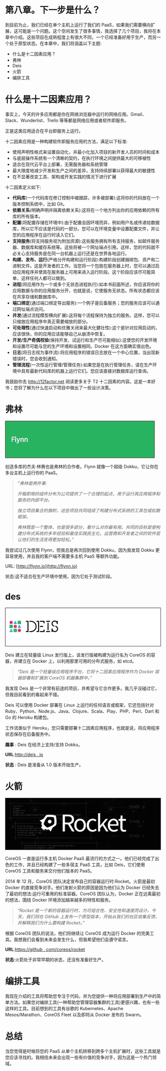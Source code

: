 # 第八章。下一步是什么？

到目前为止，我们已经在单个主机上运行了我们的 PaaS，如果我们需要横向扩展，这可能是一个问题。这个空间发生了很多事情，我选择了几个项目，我将在本章中介绍。这些项目在成熟程度上有很大不同，一个已经准备好用于生产，而另一个处于原型状态。在本章中，我们将涵盖以下主题:

*   什么是十二因素应用？
*   弗林
*   Deis
*   火箭
*   编排工具

# 什么是十二因素应用？

事实上，今天的许多应用都是你在网络浏览器中运行的网络应用。Gmail、Slack、Wunderlist、Trello 等等都是网络应用或者软件即服务。

正是这类应用适合在平台即服务上运行。

十二因素应用是一种构建软件即服务应用的方法，满足以下标准:

*   使用声明性格式来设置自动化，并最小化加入项目的新开发人员的时间和成本
*   与底层操作系统有一个清晰的契约，在执行环境之间提供最大的可移植性
*   适合在现代云平台上部署，无需服务器和系统管理
*   最大限度地减少开发和生产之间的差异，支持持续部署以获得最大的敏捷性
*   在不显著改变工具、架构或开发实践的情况下进行扩展

十二因素定义如下:

*   **代码库**(一个代码库在修订控制中被跟踪，许多被部署):这将你的代码放在一个版本控制系统中，比如 Git。
*   **依赖关系**(明确声明并隔离依赖关系):这将在一个地方列出你的应用依赖的所有库的所有版本。
*   **配置**(将配置存储在环境中):由于配置会因环境而异，例如用户名或传递给数据库，所以它不应该是代码的一部分。您可以在环境变量中设置配置文件，并让您的应用程序在运行时读入它们。
*   **支持服务**(将支持服务视为附加资源):这些服务拥有所有支持服务，如邮件服务器、数据库和缓存系统等。这些将被一个网址端点引用。这样，您的代码就不必关心支持服务是在同一台机器上运行还是在世界各地运行。
*   **构建、发布、运行**(严格分开构建和运行阶段):构建阶段创建捆绑包、资产和二进制文件。这是开发者的工作。当您将一个包放在服务器上时，您可以通过启动应用程序并使其在服务器上可用来进入运行阶段。这个阶段应该尽可能简单，这样任何人都可以做到。
*   **进程**(将应用作为一个或多个无状态进程执行):如本书前面所述，你应该将你的应用数据与你的应用服务分开，也就是说，它使服务无状态。所有状态都应该在共享存储和数据库中。
*   **端口绑定**(通过端口绑定导出服务):一个例子是后备服务；您的服务应该可以通过网址端点访问。
*   **并发**(通过流程模型横向扩展):这将每个流程保持为独立的服务。这样，您可以只缩放应用程序中真正需要缩放的部分。
*   **可处理性**(通过快速启动和优雅关闭来最大化健壮性):这个是针对应用启动的，应该很快，你的应用应该能够自己从崩溃中恢复。
*   **开发/生产奇偶校验**(保持开发、试运行和生产尽可能相似):这使您的开发环境和设置尽可能与您的生产环境和设置相同。Docker 在这方面确实很出色。
*   **日志**(将日志视为事件流):将应用程序的错误日志放在一个中心位置，当出现新错误时，您会收到通知。
*   **管理流程**(一次性运行管理/管理任务):如果您是在执行管理任务，请在生产环境中具有最新代码库的机器上运行它们。您应该直接对数据库运行查询。

我鼓励你去 http://12factor.net 阅读更多关于 T2 十二因素的内容。这是一本好书；您将了解为什么在以下项目中做出了一些设计决策。

# 弗林

![Flynn](img/00069.jpeg)

创造多库的杰夫·林赛也是弗林的合作者。Flynn 就像一个超级 Dokku，它让你在多台主机上运行你的 PaaS。

> *“弗林是两件事:*
> 
> *开箱即用的组件分布为公司提供了一个合理的起点，用于运行其应用程序和服务的内部平台。*
> 
> *独立项目集合的旗帜，这些项目共同组成了构建分布式系统的工具包或松散框架。*
> 
> *弗林既是一个整体，也是很多部分，看什么对你最有用。共同的目标是使构建分布式系统的多年经验和最佳实践民主化。运营商和开发者之间的软件层让他们的生活变得更加轻松。”*

我尝试过几次使用 Flynn，但我总是再次回到使用 Dokku，因为我发现 Dokku 更容易使用，并且我的客户端不需要多主机 PaaS 等额外功能。

URL: [http://flynn.io](http://flynn.io)

状态:这不适合在生产环境中使用，因为它处于测试阶段。

# des

![Deis](img/00070.jpeg)

Deis 建立在轻量级 Linux 发行版上，该发行版被构建为运行名为 CoreOS 的容器，并建立在 Docker 上，以利用那里可用的分布式服务，如 etcd。

> *“Deis 是一个轻量级应用程序平台，它将十二因素应用程序作为 Docker 容器部署和扩展到 CoreOS 机器集群中。”*

我发现 Deis 是一个非常有前途的项目，并希望与它合作更多。我几乎没碰过它，但我目前看到的看起来不错。

Deis 可以使用 Docker 部署在 Linux 上运行的任何语言或框架，它还包括针对 Ruby、Python、Node.js、Java、Clojure、Scala、Play、PHP、Perl、Dart 和 Go 的 Heroku 构建包。

工作流类似于 Heroku，您只需要部署十二因素应用程序，也就是说，将应用程序状态保存在后备服务中。

**趣事** : Deis 在经济上支持/支持 Dokku。

**URL**:[http://deis . io](http://deis.io)

**状态** : Deis 是准备从 1.0 版本开始生产。

# 火箭

![Rocket](img/00071.jpeg)

CoreOS 一直是运行多主机 Docker PaaS 最流行的方式之一。他们已经完成了出色的工作，并且已经构建了一些多宿主 PaaS 工具，比如 Deis，它们使用 CoreOS 工具和服务来交付他们版本的 PaaS。

2014 年 12 月，CoreOS 团队决定宣布自己的容器运行时:Rocket。火箭是最初 Docker 的直接竞争对手。他们发射火箭的原因是因为他们认为 Docker 已经失去了最初的想法:运行可重用的标准容器。CoreOS 团队认为，Docker 正在远离最初的想法，围绕 Docker 环境添加越来越多的特性和服务。

> *“Rocket 是一个新的容器运行时，为可组合性、安全性和速度而设计。今天，我们将在 GitHub 上发布一个原型版本，开始从我们的社区收集反馈，并解释我们为什么要构建 Rocket。”*

根据 CoreOS 团队的说法，他们将继续让 CoreOS 成为运行 Docker 的完美工具。我想我们会看到未来会发生什么，但我希望他们会遵守诺言。

**URL**:[https://github . com/coreos/rocket](https://github.com/coreos/rocket)

**状态**:火箭处于非常早期的状态，还没有准备好生产。

# 编排工具

我现在介绍的工具将帮助您专注于代码，并为您提供一种将应用部署到生产中的简单方法。如果您对编排工具(一种帮助您管理容器集群的工具)更感兴趣，也有一些这样的工具。目前想到的工具有谷歌的 Kubernetes、Apache Mesos/Marathon、CoreOS Fleet 以及即将从 Docker 发布的 Swarm。

# 总结

当您觉得是时候将您的 PaaS 从单个主机转移到跨多个主机扩展时，这些工具就是您应该寻找的。我相信未来会出现一些有价值的竞争对手，因为这是一个热门领域。